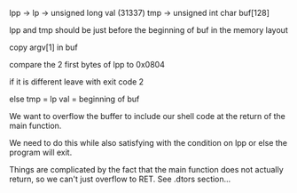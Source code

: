 lpp -> lp -> unsigned long val (31337)
tmp -> unsigned int
char buf[128]

lpp and tmp should be just before the beginning of buf in the memory layout

copy argv[1] in buf

compare the 2 first bytes of lpp to 0x0804

if it is different leave with exit code 2

else tmp =  lp
val = beginning of buf


We want to overflow the buffer to include our shell code at the return of the main function.

We need to do this while also satisfying with the condition on lpp or else the program will exit.

Things are complicated by the fact that the main function does not actually return, so we can't just overflow to RET. See .dtors section...


